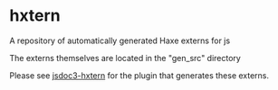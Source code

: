 hxtern
======

A repository of automatically generated Haxe externs for js

The externs themselves are located in the "gen_src" directory

Please see [jsdoc3-hxtern](https://github.com/jdonaldson/jsdoc3-hxtern) for the
plugin that generates these externs.
